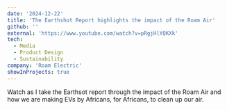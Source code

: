 ```yaml
---
date: '2024-12-22'
title: 'The Earthshot Report highlights the impact of the Roam Air'
github: ''
external: 'https://www.youtube.com/watch?v=pRgjHlYQKXk'
tech:
  - Media
  - Product Design
  - Sustainability
company: 'Roam Electric'
showInProjects: true
---
```


Watch as I take the Earthsot report through the impact of the Roam Air and how we are making EVs by Africans, for Africans, to clean up our air.
